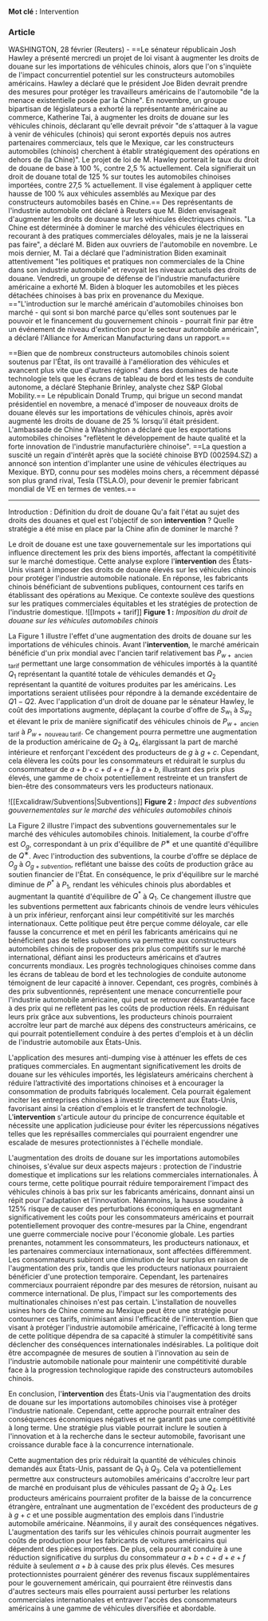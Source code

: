 
**Mot clé :** Intervention
### Article
WASHINGTON, 28 février (Reuters) - ==Le sénateur républicain Josh Hawley a présenté mercredi un projet de loi visant à augmenter les droits de douane sur les importations de véhicules chinois, alors que l'on s'inquiète de l'impact concurrentiel potentiel sur les constructeurs automobiles américains.
Hawley a déclaré que le président Joe Biden devrait prendre des mesures pour protéger les travailleurs américains de l'automobile "de la menace existentielle posée par la Chine".
En novembre, un groupe bipartisan de législateurs a exhorté la représentante américaine au commerce, Katherine Tai, à augmenter les droits de douane sur les véhicules chinois, déclarant qu'elle devrait prévoir "de s'attaquer à la vague à venir de véhicules (chinois) qui seront exportés depuis nos autres partenaires commerciaux, tels que le Mexique, car les constructeurs automobiles (chinois) cherchent à établir stratégiquement des opérations en dehors de (la Chine)".
Le projet de loi de M. Hawley porterait le taux du droit de douane de base à 100 %, contre 2,5 % actuellement. Cela signifierait un droit de douane total de 125 % sur toutes les automobiles chinoises importées, contre 27,5 % actuellement. Il vise également à appliquer cette hausse de 100 % aux véhicules assemblés au Mexique par des constructeurs automobiles basés en Chine.==
Des représentants de l'industrie automobile ont déclaré à Reuters que M. Biden envisageait d'augmenter les droits de douane sur les véhicules électriques chinois. "La Chine est déterminée à dominer le marché des véhicules électriques en recourant à des pratiques commerciales déloyales, mais je ne la laisserai pas faire", a déclaré M. Biden aux ouvriers de l'automobile en novembre.
Le mois dernier, M. Tai a déclaré que l'administration Biden examinait attentivement "les politiques et pratiques non commerciales de la Chine dans son industrie automobile" et revoyait les niveaux actuels des droits de douane.
Vendredi, un groupe de défense de l'industrie manufacturière américaine a exhorté M. Biden à bloquer les automobiles et les pièces détachées chinoises à bas prix en provenance du Mexique.
=="L'introduction sur le marché américain d'automobiles chinoises bon marché - qui sont si bon marché parce qu'elles sont soutenues par le pouvoir et le financement du gouvernement chinois - pourrait finir par être un événement de niveau d'extinction pour le secteur automobile américain", a déclaré l'Alliance for American Manufacturing dans un rapport.==

==Bien que de nombreux constructeurs automobiles chinois soient soutenus par l'État, ils ont travaillé à l'amélioration des véhicules et avancent plus vite que d'autres régions" dans des domaines de haute technologie tels que les écrans de tableau de bord et les tests de conduite autonome, a déclaré Stephanie Brinley, analyste chez S&P Global Mobility.==
Le républicain Donald Trump, qui brigue un second mandat présidentiel en novembre, a menacé d'imposer de nouveaux droits de douane élevés sur les importations de véhicules chinois, après avoir augmenté les droits de douane de 25 % lorsqu'il était président.
L'ambassade de Chine à Washington a déclaré que les exportations automobiles chinoises "reflètent le développement de haute qualité et la forte innovation de l'industrie manufacturière chinoise".
==La question a suscité un regain d'intérêt après que la société chinoise BYD (002594.SZ) a annoncé son intention d'implanter une usine de véhicules électriques au Mexique. BYD, connu pour ses modèles moins chers, a récemment dépassé son plus grand rival, Tesla (TSLA.O), pour devenir le premier fabricant mondial de VE en termes de ventes.==

---

Introduction :
Définition du droit de douane
Qu'a fait l'état au sujet des droits des douanes et quel est l'objectif de son **intervention** ?
Quelle stratégie a été mise en place par la Chine afin de dominer le marché ?

Le droit de douane est une taxe gouvernementale sur les importations qui influence directement les prix des biens importés, affectant la compétitivité sur le marché domestique. Cette analyse explore l'**intervention** des États-Unis visant à imposer des droits de douane élevés sur les véhicules chinois pour protéger l'industrie automobile nationale. En réponse, les fabricants chinois bénéficiant de subventions publiques, contournent ces tarifs en établissant des opérations au Mexique. Ce contexte soulève des questions sur les pratiques commerciales équitables et les stratégies de protection de l'industrie domestique.
![[Impots + tarif]]
**Figure 1 :** *Imposition du droit de douane sur les véhicules automobiles chinois*

La Figure 1 illustre l'effet d'une augmentation des droits de douane sur les importations de véhicules chinois. Avant l'**intervention**, le marché américain bénéficie d'un prix mondial avec l'ancien tarif relativement bas $P_{w+\text{ ancien tarif}}$ permettant une large consommation de véhicules importés à la quantité $Q_1$ représentant la quantité totale de véhicules demandés et $Q_2$ représentant la quantité de voitures produites par les américains. Les importations seraient utilisées pour répondre à la demande excédentaire de $Q1 - Q2$. Avec l'application d'un droit de douane par le sénateur Hawley, le coût des importations augmente, déplaçant la courbe d'offre de $S_{w_1}$ à $S_{w_2}$ et élevant le prix de manière significatif des véhicules chinois de $P_{w+\text{ ancien tarif}}$ à $P_{w+\text{ nouveau tarif}}$. Ce changement pourra permettre une augmentation de la production américaine de $Q_2$ à $Q_4$, élargissant la part de marché intérieure et renforçant l'excédent des producteurs de $g$ à $g+c$. Cependant, cela élèvera les coûts pour les consommateurs et réduirait le surplus du consommateur de $a+b+c+d+e+f$ à $a+b$, illustrant des prix plus élevés, une gamme de choix potentiellement restreinte et un transfert de bien-être des consommateurs vers les producteurs nationaux.

![[Excalidraw/Subventions|Subventions]]
**Figure 2 :** *Impact des subventions gouvernementales sur le marché des véhicules automobiles chinois*

La Figure 2 illustre l'impact des subventions gouvernementales sur le marché des véhicules automobiles chinois. Initialement, la courbe d'offre est $O_g$​, correspondant à un prix d'équilibre de $P^∗$ et une quantité d'équilibre de $Q^∗$. Avec l'introduction des subventions, la courbe d'offre se déplace de $O_g$ à $O_{g+subvention}$, reflétant une baisse des coûts de production grâce au soutien financier de l'État. En conséquence, le prix d'équilibre sur le marché diminue de $P^*$ à $P_1$, rendant les véhicules chinois plus abordables et augmentant la quantité d'équilibre de $Q^*$ à $Q_1$. Ce changement illustre que les subventions permettent aux fabricants chinois de vendre leurs véhicules à un prix inférieur, renforçant ainsi leur compétitivité sur les marchés internationaux. Cette politique peut être perçue comme déloyale, car elle fausse la concurrence et met en péril les fabricants américains qui ne bénéficient pas de telles subventions va permettre aux constructeurs automobiles chinois de proposer des prix plus compétitifs sur le marché international, défiant ainsi les producteurs américains et d’autres concurrents mondiaux. Les progrès technologiques chinoises comme dans les écrans de tableau de bord et les technologies de conduite autonome témoignent de leur capacité à innover. Cependant, ces progrès, combinés à des prix subventionnés, représentent une menace concurrentielle pour l'industrie automobile américaine, qui peut se retrouver désavantagée face à des prix qui ne reflètent pas les coûts de production réels. En réduisant leurs prix grâce aux subventions, les producteurs chinois pourraient accroître leur part de marché aux dépens des constructeurs américains, ce qui pourrait potentiellement conduire à des pertes d'emplois et à un déclin de l'industrie automobile aux États-Unis.

L'application des mesures anti-dumping vise à atténuer les effets de ces pratiques commerciales. En augmentant significativement les droits de douane sur les véhicules importés, les législateurs américains cherchent à réduire l’attractivité des importations chinoises et à encourager la consommation de produits fabriqués localement. Cela pourrait également inciter les entreprises chinoises à investir directement aux États-Unis, favorisant ainsi la création d'emplois et le transfert de technologie. L'**intervention** s'articule autour du principe de concurrence équitable et nécessite une application judicieuse pour éviter les répercussions négatives telles que les représailles commerciales qui pourraient engendrer une escalade de mesures protectionnistes à l'échelle mondiale.

L'augmentation des droits de douane sur les importations automobiles chinoises, s'évalue sur deux aspects majeurs : protection de l'industrie domestique et implications sur les relations commerciales internationales. À cours terme, cette politique pourrait réduire temporairement l'impact des véhicules chinois à bas prix sur les fabricants américains, donnant ainsi un répit pour l'adaptation et l'innovation. Néanmoins, la hausse soudaine à 125% risque de causer des perturbations économiques en augmentant significativement les coûts pour les consommateurs américains et pourrait potentiellement provoquer des contre-mesures par la Chine, engendrant une guerre commerciale nocive pour l'économie globale. Les parties prenantes, notamment les consommateurs, les producteurs nationaux, et les partenaires commerciaux internationaux, sont affectées différemment. Les consommateurs subiront une diminution de leur surplus en raison de l'augmentation des prix, tandis que les producteurs nationaux pourraient bénéficier d'une protection temporaire. Cependant, les partenaires commerciaux pourraient répondre par des mesures de rétorsion, nuisant au commerce international. De plus, l'impact sur les comportements des multinationales chinoises n'est pas certain. L'installation de nouvelles usines hors de Chine comme au Mexique peut être une stratégie pour contourner ces tarifs, minimisant ainsi l'efficacité de l'intervention. Bien que visant à protéger l'industrie automobile américaine, l'efficacité à long terme de cette politique dépendra de sa capacité à stimuler la compétitivité sans déclencher des conséquences internationales indésirables. La politique doit être accompagnée de mesures de soutien à l'innovation au sein de l'industrie automobile nationale pour maintenir une compétitivité durable face à la progression technologique rapide des constructeurs automobiles chinois.

En conclusion, l'**intervention** des États-Unis via l'augmentation des droits de douane sur les importations automobiles chinoises vise à protéger l'industrie nationale. Cependant, cette approche pourrait entraîner des conséquences économiques négatives et ne garantit pas une compétitivité à long terme. Une stratégie plus viable pourrait inclure le soutien à l'innovation et à la recherche dans le secteur automobile, favorisant une croissance durable face à la concurrence internationale.








Cette augmentation des prix réduirait la quantité de véhicules chinois demandés aux États-Unis, passant de $Q_1$ à $Q_3$. Cela va potentiellement permettre aux constructeurs automobiles américains d'accroître leur part de marché en produisant plus de véhicules passant de $Q_2$ à $Q_4$. Les producteurs américains pourraient profiter de la baisse de la concurrence étrangère, entraînant une augmentation de l'excédent des producteurs de $g$ à $g+c$ et une possible augmentation des emplois dans l'industrie automobile américaine. Néanmoins, il y aurait des conséquences négatives. L'augmentation des tarifs sur les véhicules chinois pourrait augmenter les coûts de production pour les fabricants de voitures américains qui dépendent des pièces importées. De plus, cela pourrait conduire à une réduction significative du surplus du consommateur $a+b+c+d+e+f$ réduite à seulement $a+b$ à cause des prix plus élevés. Ces mesures protectionnistes pourraient générer des revenus fiscaux supplémentaires pour le gouvernement américain, qui pourraient être réinvestis dans d'autres secteurs mais elles pourraient aussi perturber les relations commerciales internationales et entraver l'accès des consommateurs américains à une gamme de véhicules diversifiée et abordable.


